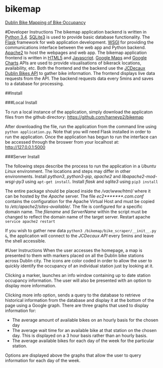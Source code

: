 # bikemap
[Dublin Bike Mapping of Bike Occupancy](http://ec2-52-34-120-212.us-west-2.compute.amazonaws.com/)

#Developer Instructions
The bikemap application backend is written in [Python 3.4](https://docs.python.org/3.4/). [SQLite3](https://www.sqlite.org/) is used to provide basic database functionality. The [Flask](http://flask.pocoo.org/) framework for web application development. [WSGI](https://wsgi.readthedocs.org/en/latest/) for providing the communications interface between the web app and Python backend. [Apache2](https://httpd.apache.org/) to host the webpages and web app.
The bikemap application frontend is written in [HTML5](https://www.w3.org/TR/html5/) and [Javascript](http://www.ecma-international.org/publications/standards/Ecma-262.htm). [Google Maps](https://developers.google.com/maps/documentation/javascript/) and [Google Charts](https://developers.google.com/chart/) APIs are used to provide visualisations of bikerack locations, availability, etc.
Both the frontend and the backend use the [JCDecaux Dublin Bikes API](https://developer.jcdecaux.com/#/opendata/vls?page=getstarted) to gather bike information. The frontend displays live data requests from the API. The backend requests data every 5mins and saves to a database for processing.

##Install 

###Local Install

To run a local instance of the application, simply download the applicaton files from the github directory: https://github.com/harneyp2/bikemap

After downloading the file, run the application from the command line using `python application.py`. Note that you will need Flask installed in order to run the application. Once the application has begun to run the interface can be accessed through the broswer from your localhost at: http://127.0.0.1:5000

###Server Install

The following steps describe the process to run the application in a *Ubuntu Linux* environment. The locations and steps may differ in other environments.
Install *python3*, *python3-pip*, *apache2* and *libapache2-mod-wsgi-py3* using `apt-get install`.
Install *flask* and *sqlite3* using `pip3 install`

The entire package should be placed inside the */var/www/html/* where it can be hosted by the *Apache* server. The file _ec2*******.com.conf_ contains the configuration for the Apache Virtual Host and must be copied to */etc/apache2/sites-available/*. The file is configured for a specific domain name. The *filename* and *ServerName* within the script must be changed to reflect the domain name of the target server. Restart apache `service apache2 restart`

If you wish to gather new data `python3 /bikemap/bike_scraper/__init__.py &`, the application will connect to the *JCDecaux API* every 5mins and leave the shell accessible.

#User Instructions
When the user accesses the homepage, a map is presented to them with markers placed on all the Dublin bike stations across Dublin city. The icons are color coded in order to allow the user to quickly identify the occupancy of an individual station just by looking at it.

Clicking a marker, launches an info window containing up to date station occupancy information. The user will also be presented with an option to display more information.

Clicking more info option, sends a query to the database to retrieve historical information from the database and display it at the bottom of the page using a Google graph. There are three graphs that used to display information for:
  * The average amount of available bikes on an hourly basis for the chosen day
  * The average wait time for an available bike at that station on the chosen day. This is displayed on a 3 hour basis rather than an hourly basis.
  * The average available bikes for each day of the week for the particular station.

Options are displayed above the graphs that allow the user to query information for each day of the week.
